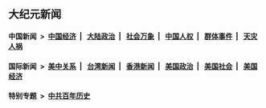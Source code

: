 ## 大纪元新闻

#### 中国新闻 &nbsp;>&nbsp; [中国经济](indexes/ncid283/README.md?06270845) &nbsp;| &nbsp; [大陆政治](indexes/ncid277/README.md?06270845) &nbsp;| &nbsp; [社会万象](indexes/ncid282/README.md?06270845) &nbsp;| &nbsp; [中国人权](indexes/ncid278/README.md?06270845) &nbsp;| &nbsp; [群体事件](indexes/ncid279/README.md?06270845) &nbsp;| &nbsp; [天灾人祸](indexes/ncid280/README.md?06270845)

#### 国际新闻 &nbsp;>&nbsp; [美中关系](indexes/nf1412576/README.md?06270845) &nbsp;| &nbsp; [台湾新闻](indexes/ncid1349361/README.md?06270845) &nbsp;| &nbsp; [香港新闻](indexes/ncid1349362/README.md?06270845) &nbsp;| &nbsp; [美国政治](indexes/ncid1078159/README.md?06270845) &nbsp;| &nbsp; [美国社会](indexes/ncid1078160/README.md?06270845) &nbsp;| &nbsp; [美国经济](indexes/ncid1078158/README.md?06270845)

#### 特别专题 &nbsp;>&nbsp; [中共百年历史](https://github.com/easy2view/epoch-special/blob/master/README.md?06270845)  
